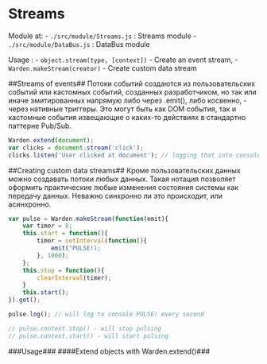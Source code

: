 Streams
=========

Module at: 
	- `./src/module/Streams.js` : Streams module
	- `./src/module/DataBus.js` : DataBus module

Usage : 
	- `object.stream(type, [context])` - Create an event stream,
	- `Warden.makeStream(creator)` - Create custom data stream


##Streams of events##
Потоки событий создаются из пользовательских событий или кастомных событий, созданных разработчиком, но так или иначе эмитированных напрямую либо через .emit(), либо косвенно, - через нативные триггеры. Это могут быть как DOM события, так и кастомные события извещающие о каких-то действиях в стандартно паттерне Pub/Sub.

```js
Warden.extend(document);
var clicks = document.stream('click');
clicks.listen('User clicked at document'); // logging that into console
```

##Creating custom data streams##
Кроме пользовательских данных можно создавать потоки любых данных. Такая нотация позволяет оформить практические любые изменения состояния системы как передачу данных. Неважно синхронно ли это происходит, или асинхронно. 

```js
var pulse = Warden.makeStream(function(emit){
	var timer = 0;
	this.start = function(){
		timer = setInterval(function(){
			emit("PULSE!); 
		}, 1000);
	};
	this.stop = function(){
		clearInterval(timer);
	}
	this.start();
}).get();

pulse.log(); // will log to console PULSE! every second

// pulse.context.stop() - will stop pulsing
// pulse.context.start() - will start pulsing
```

###Usage###
####Extend objects with Warden.extend()###


